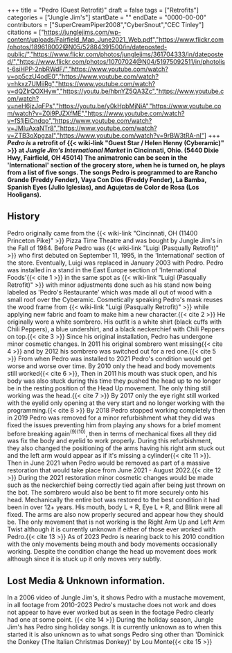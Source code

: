 +++
title = "Pedro (Guest Retrofit)"
draft = false
tags = ["Retrofits"]
categories = ["Jungle Jim's"]
startDate = ""
endDate = "0000-00-00"
contributors = ["SuperCreamPiper2008","CyberSnout","CEC Tinley"]
citations = ["https://junglejims.com/wp-content/uploads/Fairfield_Map_June2021_Web.pdf","https://www.flickr.com/photos/189618002@N05/52884391500/in/dateposted-public/","https://www.flickr.com/photos/junglejims/361704333/in/dateposted/","https://www.flickr.com/photos/10707024@N04/51975092511/in/photolist-6siHPP-2nbRWdF/","https://www.youtube.com/watch?v=op5czU4odE0","https://www.youtube.com/watch?v=hkxz7UMiiRg","https://www.youtube.com/watch?v=dQZlrQOXHyw","https://youtu.be/hbnYZ5QA3Zc","https://www.youtube.com/watch?v=neH6jzJqFPs","https://youtu.be/y0kHpbMjNiA","https://www.youtube.com/watch?v=Z0i9PJZXfME","https://www.youtube.com/watch?v=fS1jEiCndqo","https://www.youtube.com/watch?v=JMIuAxaNTr8","https://www.youtube.com/watch?v=ZTB3oXpgzaI","https://www.youtube.com/watch?v=9rBW3tRA-nI"]
+++
***Pedro is* a retrofit of {{< wiki-link "Guest Star / Helen Henny (Cyberamic)" >}} at *Jungle Jim's International Market* in Cincinnati, Ohio. (5440 Dixie Hwy, Fairfield, OH 45014)
The animatronic can be seen in the 'International' section of the grocery store, when he is turned on, he plays from a list of five songs. The songs Pedro is programmed to are Rancho Grande (Freddy Fender), Vaya Con Dios (Freddy Fender), La Bamba, Spanish Eyes (Julio Iglesias), and Agujetas de Color de Rosa (Los Hooligans).**

## History

Pedro originally came from the {{< wiki-link "Cincinnati, OH (11400 Princeton Pike)" >}} Pizza Time Theatre and was bought by Jungle Jim's in the Fall of 1984. Before Pedro was {{< wiki-link "Luigi (Pasqually Retrofit)" >}} who first debuted on September 11, 1995, in the 'International' section of the store. Eventually, Luigi was replaced in January 2003 with Pedro. Pedro was installed in a stand in the East Europe section of 'International Foods'{{< cite 1 >}} in the same spot as {{< wiki-link "Luigi (Pasqually Retrofit)" >}} with minor adjustments done such as his stand now being labeled as 'Pedro's Restaurante' which was made all out of wood with a small roof over the Cyberamic. Cosmetically speaking Pedro's mask reuses the wood frame from {{< wiki-link "Luigi (Pasqually Retrofit)" >}} while applying new fabric and foam to make him a new character.{{< cite 2 >}} He originally wore a white sombrero. His outfit is a white shirt (black cuffs with Chili Peppers), a blue undershirt, and a black neckerchief with Chili Peppers on top.{{< cite 3 >}}
Since his original installation, Pedro has undergone minor cosmetic changes. In 2011 his original sombrero went missing{{< cite 4 >}} and by 2012 his sombrero was switched out for a red one.{{< cite 5 >}} From when Pedro was installed to 2021 Pedro's condition would get worse and worse over time. By 2010 only the head and body movements still worked{{< cite 6 >}}, Then in 2011 his mouth was stuck open, and his body was also stuck during this time they pushed the head up to no longer be in the resting position of the Head Up movement. The only thing still working was the head.{{< cite 7 >}} By 2017 only the eye right still worked with the eyelid only opening at the very start and no longer working with the programming.{{< cite 8 >}} By 2018 Pedro stopped working completely then in 2019 Pedro was removed for a minor refurbishment what they did was fixed the issues preventing him from playing any shows for a brief moment before breaking again<sup>(9)(10)</sup>, then in terms of mechanical fixes all they did was fix the body and eyelid to work properly. During this refurbishment, they also changed the positioning of the arms having his right arm stuck out and the left arm would appear as if it's missing a cylinder{{< cite 11 >}}. Then in June 2021 when Pedro would be removed as part of a massive restoration that would take place from June 2021 - August 2022.{{< cite 12 >}}
During the 2021 restoration minor cosmetic changes would be made such as the neckerchief being correctly tied again after being just thrown on the bot. The sombrero would also be bent to fit more securely onto his head. Mechanically the entire bot was restored to the best condition it had been in over 12+ years. His mouth, body L + R, Eye L + R, and Blink were all fixed. The arms are also now properly secured and appear how they should be. The only movement that is not working is the Right Arm Up and Left Arm Twist although it is currently unknown if either of those ever worked with Pedro.{{< cite 13 >}} As of 2023 Pedro is nearing back to his 2010 condition with the only movements being mouth and body movements occasionally working. Despite the condition change the head up movement does work although since it is stuck up it only moves very subtly.

## Lost Media & Unknown information.

In a 2006 video of Jungle Jim's, it shows Pedro with a mustache movement, in all footage from 2010-2023 Pedro's mustache does not work and does not appear to have ever worked but as seen in the footage Pedro clearly had one at some point. {{< cite 14 >}}
During the holiday season, Jungle Jim's has Pedro sing holiday songs. It is currently unknown as to when this started it is also unknown as to what songs Pedro sing other than 'Dominick the Donkey (The Italian Christmas Donkey)' by Lou Monte{{< cite 15 >}}
